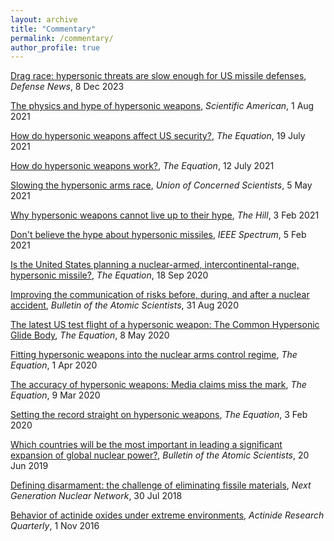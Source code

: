 ```yaml
---
layout: archive
title: "Commentary"
permalink: /commentary/
author_profile: true
---
```


[Drag race: hypersonic threats are slow enough for US missile defenses](https://www.defensenews.com/opinion/2023/12/08/drag-race-hypersonic-threats-are-slow-enough-for-us-missile-defenses/), _Defense News_, 8 Dec 2023

[The physics and hype of hypersonic weapons](https://www.scientificamerican.com/article/the-physics-and-hype-of-hypersonic-weapons/), _Scientific American_, 1 Aug 2021

[How do hypersonic weapons affect US security?](https://blog.ucsusa.org/ctracy/how-do-hypersonic-weapons-affect-us-security/), _The Equation_, 19 July 2021

[How do hypersonic weapons work?](https://blog.ucsusa.org/ctracy/how-do-hypersonic-weapons-work/), _The Equation_, 12 July 2021

[Slowing the hypersonic arms race](https://www.ucsusa.org/resources/slowing-hypersonic-arms-race), _Union of Concerned Scientists_, 5 May 2021

[Why hypersonic weapons cannot live up to their hype](https://thehill.com/opinion/national-security/536754-why-hypersonic-weapons-cannot-live-up-to-their-hype/), _The Hill_, 3 Feb 2021

[Don't believe the hype about hypersonic missiles](https://spectrum.ieee.org/hypersonic-missiles-are-being-hyped), _IEEE Spectrum_, 5 Feb 2021

[Is the United States planning a nuclear-armed, intercontinental-range, hypersonic missile?](https://blog.ucsusa.org/ctracy/is-the-united-states-planning-a-nuclear-armed-intercontinental-range-hypersonic-missile/), _The Equation_, 18 Sep 2020
  
[Improving the communication of risks before, during, and after a nuclear accident](https://thebulletin.org/2020/08/improving-the-communication-of-risks-before-during-and-after-a-nuclear-accident/), _Bulletin of the Atomic Scientists_, 31 Aug 2020

[The latest US test flight of a hypersonic weapon: The Common Hypersonic Glide Body](https://blog.ucsusa.org/ctracy/the-latest-us-test-flight-of-a-hypersonic-weapon-the-common-hypersonic-glide-body/), _The Equation_, 8 May 2020

[Fitting hypersonic weapons into the nuclear arms control regime](https://blog.ucsusa.org/ctracy/fitting-hypersonic-weapons-into-the-nuclear-arms-control-regime/), _The Equation_, 1 Apr 2020

[The accuracy of hypersonic weapons: Media claims miss the mark](https://blog.ucsusa.org/ctracy/the-accuracy-of-hypersonic-weapons-media-claims-miss-the-mark/), _The Equation_, 9 Mar 2020

[Setting the record straight on hypersonic weapons](https://blog.ucsusa.org/ctracy/setting-the-record-straight-on-hypersonic-weapons/), _The Equation_, 3 Feb 2020

[Which countries will be the most important in leading a significant expansion of global nuclear power?](https://thebulletin.org/2019/06/what-countries-will-be-the-most-important-in-leading-a-significant-expansion-of-global-nuclear-power-both-from-the-perspective-of-the-supplier-and-the-user/), _Bulletin of the Atomic Scientists_, 20 Jun 2019

[Defining disarmament: the challenge of eliminating fissile materials](https://nuclearnetwork.csis.org/defining-disarmament-challenge-eliminating-fissile-materials/), _Next Generation Nuclear Network_, 30 Jul 2018

[Behavior of actinide oxides under extreme environments](https://cdn.lanl.gov/files/arq-2016-11_c0748.pdf), _Actinide Research Quarterly_, 1 Nov 2016
